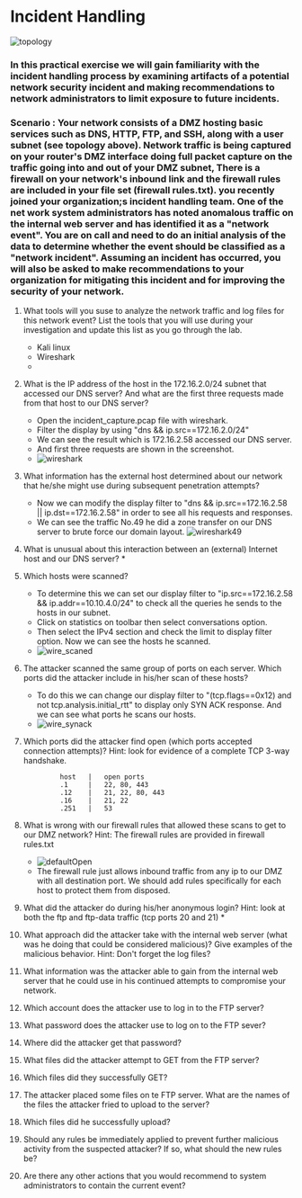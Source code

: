 # Incident Handling
![topology](https://w46tmw.by.files.1drv.com/y4mze41dOat8dCL1Wv2n5DBW0r3iX7OCuKeAQUGcnx8j9puz0ngKkCzJNfXIupQzRzmRybkyy_7M6Is8ocJqI2nSV5sqTnLtz4ELPM08k0hI_l7bKE3xqSum6REfIvCV-wqRuHX-EkvfFG689cQBao47F3rXY7FWM2FhkRhQgQ7iUDBornUvtZfZl1N9LxmLIbwINv59JXXFo7n01WXk5SAzg?width=924&height=470&cropmode=none)
### In this practical exercise we will gain familiarity with the incident handling process by examining artifacts of a potential network security incident and making recommendations to network administrators to limit exposure to future incidents.

### Scenario : Your network consists of a DMZ hosting basic services such as DNS, HTTP, FTP, and SSH, along with a user subnet (see topology above). Network traffic is being captured on your router's DMZ interface doing full packet capture on the traffic going into and out of your DMZ subnet, There is a firewall on your network's inbound link and the firewall rules are included in your file set (firewall rules.txt). you recently joined your organization;s incident handling team. One of the net work system administrators has noted anomalous traffic on the internal web server and has identified it as a "network event". You are on call and need to do an initial analysis of the data to determine whether the event should be classified as a "network incident". Assuming an incident has occurred, you will also be asked to make recommendations to your organization for mitigating this incident and for improving the security of your network.

1. What tools will you suse to analyze the network traffic and log files for this network event? List the tools that you will use during your investigation and update this list as you go through the lab.
    * Kali linux
    * Wireshark
    * 
2. What is the IP address of the host in the 172.16.2.0/24 subnet that accessed our DNS server? And what are the first three requests made from that host to our DNS server?
    * Open the incident_capture.pcap file with wireshark.
    * Filter the display by using "dns && ip.src==172.16.2.0/24"
    * We can see the result which is 172.16.2.58 accessed our DNS server.
    * And first three requests are shown in the screenshot.
    * ![wireshark](https://xi6tmw.by.files.1drv.com/y4mpiWe38nKF-F5TYG6XCtafv6rphi7TAGiHCYFjMrsdnrPBl4_9b_SS0v6B0_mdnNMHZxEK-iWJBT3qGWZ8ZVZ1AuRMmE8CTPlsza8lkm3obbvMj0PtS1pXu_l75kiHmMJQSC1kGkvGygUBV2CBoPUNrh8ODH_DCyqmAOrFFHUavzpS7brvyKqYnAOzMcNCLc1ehb3B84mSEU5lhFmIGN2BQ?width=1488&height=304&cropmode=none)
3. What information has the external host determined about our network that he/she might use during subsequent penetration attempts?
   * Now we can modify the display filter to "dns && ip.src==172.16.2.58 || ip.dst==172.16.2.58" in order to see all his requests and responses.
   * We can see the traffic No.49 he did a zone transfer on our DNS server to brute force our domain layout.
    ![wireshark49](https://xy6tmw.by.files.1drv.com/y4m0-Sl6suJn51tX4sPaGGNViOKs4GMpJsFz5JhgS6rKtP2zHc6k8xCiRJLJ5a5DVp-TJvhFKB901UUvo5D2nik3xTB2yBwjgEGC1C-ybhEFAj7frC4O6gVJJra6yvOE7soXra2xYZtDzqgvStT8eg8hAh9Yc__ba0VaFmjrH1mbNrn8yvJXzDY0cdGy_af7UH1vWCLHRBbbK3Bjl5zpDOWUA?width=1907&height=413&cropmode=none)
4. What is unusual about this interaction between an (external) Internet host and our DNS server?
   * 
5. Which hosts were scanned?
   * To determine this we can set our display filter to "ip.src==172.16.2.58 && ip.addr==10.10.4.0/24" to check all the queries he sends to the hosts in our subnet.
   * Click on statistics on toolbar then select conversations option. 
   * Then select the IPv4 section and check the limit to display filter option. Now we can see the hosts he scanned.
   * ![wire_scaned](https://xo6tmw.by.files.1drv.com/y4mW2Zsnj2gmgS6vyaW2_Y-eaDhwkcv8XAsTr1_et7Fu71WNUAbe_LkAdmyFm_Qvi0c3DrWAzAGHcGIKWQaKGNrqCx_38ZwyUxjtNppdPby4yAzDNUrSqRwfIKExPQFZpMqoWAWrisQGp4Vv-NuryVfA1ett6awkFdOjmP0Edq0G-FLB8WQElzZ23uHQ0sYt53nQBMGZ42hByigQVLJy8ZxnQ?width=1911&height=659&cropmode=none)
6. The attacker scanned the same group of ports on each server. Which ports did the attacker include in his/her scan of these hosts?
   * To do this we can change our display filter to "(tcp.flags==0x12) and not tcp.analysis.initial_rtt" to display only SYN ACK response. And we can see what ports he scans our hosts.
   * ![wire_synack](https://z46tmw.by.files.1drv.com/y4meyBzRMIG4weiMkGbSKNbnqh0IQe3KpRdILyCSLV--tzlFWLe2k_gZ8mXyXxrE61A7lq6OXObUNSQu8zM_Ns2tL2NAoVnP2xOYMg9EvDrZtk689tcltl4wNcBsXy8JuirErppMgr-mjyn-ftgaGcMlR1zbCqv6tKmG4bxBpUGw5wHUQqLDagCQA7gur2-tgtUS8Eb_DYyls3vSPfo-Y8Ygw?width=1918&height=230&cropmode=none)
7. Which ports did the attacker find open (which ports accepted connection attempts)? Hint: look for evidence of a complete TCP 3-way handshake.
  
                host   |   open ports   
                .1     |   22, 80, 443
                .12    |   21, 22, 80, 443
                .16    |   21, 22
                .251   |   53

8. What is wrong with our firewall rules that allowed these scans to get to our DMZ network? Hint: The firewall rules are provided in firewall rules.txt
   * ![defaultOpen](https://ai6tmw.by.files.1drv.com/y4mq22oxYab1yD8yQVa6oI_yT8z4VcdXwm2EcxTBE1o8kssY6iRT4larWEeP0qTqfMnmUdEnoXaijn8X90Ysm0MTHwv-PuyhymMzgcBz_ap9Qs9eoB9s0XMxI31RQZkRDePiJTelRw2sBGFR6qiaK5FkxNbBG4bXdZMrbcjMtrF-hhmK7EmV0SfdnSvPepVRtYjQKXPxdSucagI-decm_Kbww?width=929&height=253&cropmode=none)
   * The firewall rule just allows inbound traffic from any ip to our DMZ with all destination port. We should add rules specifically for each host to protect them from disposed.
9.  What did the attacker do during his/her anonymous login? Hint: look at both the ftp and ftp-data traffic (tcp ports 20 and 21)
    * 
10. What approach did the attacker take with the internal web server (what was he doing that could be considered malicious)? Give examples of the malicious behavior. Hint: Don't forget the log files?
11. What information was the attacker able to gain from the internal web  server that he could use in his continued attempts to compromise your network.
12. Which account does the attacker use to log in to the FTP server?
13. What password does the attacker use to log on to the FTP sever?
14. Where did the attacker get that password?
15. What files did the attacker attempt to GET from the FTP server?
16. Which files did they successfully GET?
17. The attacker placed some files on te FTP server. What are the names of the files the attacker fried to upload to the server?
18. Which files did he successfully upload?
19. Should any rules be immediately applied to prevent further malicious activity from the suspected attacker? If so, what should the new rules be?
20. Are there any other actions that you would recommend to system administrators to contain the current event? 

  
